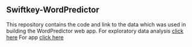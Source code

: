 ## Swiftkey-WordPredictor
This repository contains the code and link to the data which was used in building the WordPredictor web app.
For exploratory data analysis [click here](https://rpubs.com/mausam3407/710786)
For app [click here](https://mausam.shinyapps.io/word_predict/?_ga=2.174450474.908538729.1609961476-2021457735.1609791760)
